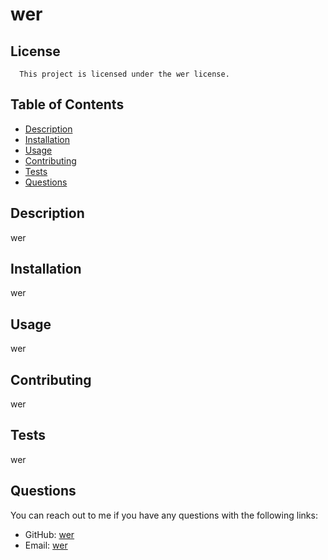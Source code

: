 # wer

  ## License
      
      This project is licensed under the wer license.

  ## Table of Contents
  - [Description](#description)
  - [Installation](#installation)
  - [Usage](#usage)
  - [Contributing](#contributing)
  - [Tests](#tests)
  - [Questions](#questions)

  ## Description
  
  wer

  ## Installation

  wer
   
  ## Usage
    
  wer

  ## Contributing
  
  wer

  ## Tests
  
  wer

  ## Questions

  You can reach out to me if you have any questions with the following links:
  * GitHub: [wer](#https://github.com/wer)
  * Email: [wer](#wer)
  

